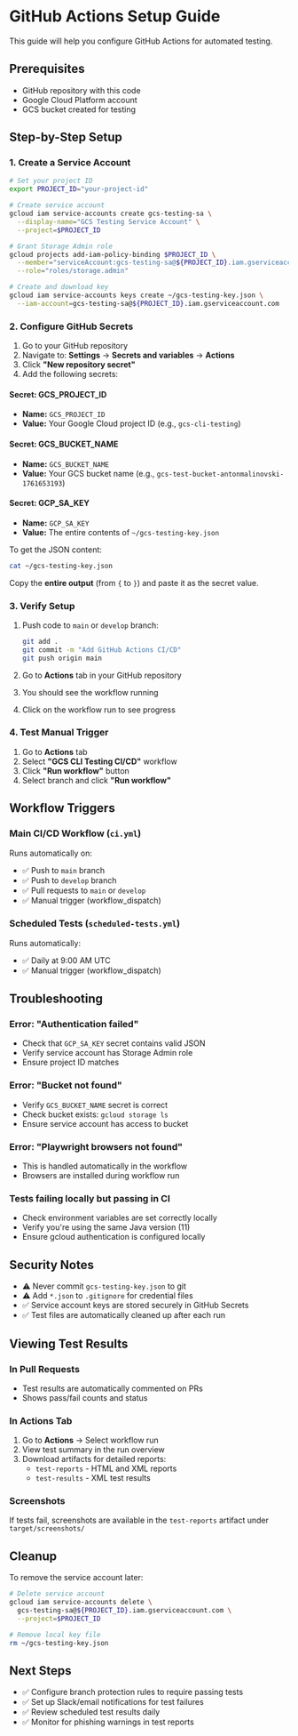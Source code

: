 # GitHub Actions Setup Guide

This guide will help you configure GitHub Actions for automated testing.

## Prerequisites

- GitHub repository with this code
- Google Cloud Platform account
- GCS bucket created for testing

## Step-by-Step Setup

### 1. Create a Service Account

```bash
# Set your project ID
export PROJECT_ID="your-project-id"

# Create service account
gcloud iam service-accounts create gcs-testing-sa \
  --display-name="GCS Testing Service Account" \
  --project=$PROJECT_ID

# Grant Storage Admin role
gcloud projects add-iam-policy-binding $PROJECT_ID \
  --member="serviceAccount:gcs-testing-sa@${PROJECT_ID}.iam.gserviceaccount.com" \
  --role="roles/storage.admin"

# Create and download key
gcloud iam service-accounts keys create ~/gcs-testing-key.json \
  --iam-account=gcs-testing-sa@${PROJECT_ID}.iam.gserviceaccount.com
```

### 2. Configure GitHub Secrets

1. Go to your GitHub repository
2. Navigate to: **Settings** → **Secrets and variables** → **Actions**
3. Click **"New repository secret"**
4. Add the following secrets:

#### Secret: GCS_PROJECT_ID
- **Name:** `GCS_PROJECT_ID`
- **Value:** Your Google Cloud project ID (e.g., `gcs-cli-testing`)

#### Secret: GCS_BUCKET_NAME
- **Name:** `GCS_BUCKET_NAME`
- **Value:** Your GCS bucket name (e.g., `gcs-test-bucket-antonmalinovski-1761653193`)

#### Secret: GCP_SA_KEY
- **Name:** `GCP_SA_KEY`
- **Value:** The entire contents of `~/gcs-testing-key.json`

To get the JSON content:
```bash
cat ~/gcs-testing-key.json
```

Copy the **entire output** (from `{` to `}`) and paste it as the secret value.

### 3. Verify Setup

1. Push code to `main` or `develop` branch:
   ```bash
   git add .
   git commit -m "Add GitHub Actions CI/CD"
   git push origin main
   ```

2. Go to **Actions** tab in your GitHub repository
3. You should see the workflow running
4. Click on the workflow run to see progress

### 4. Test Manual Trigger

1. Go to **Actions** tab
2. Select **"GCS CLI Testing CI/CD"** workflow
3. Click **"Run workflow"** button
4. Select branch and click **"Run workflow"**

## Workflow Triggers

### Main CI/CD Workflow (`ci.yml`)
Runs automatically on:
- ✅ Push to `main` branch
- ✅ Push to `develop` branch
- ✅ Pull requests to `main` or `develop`
- ✅ Manual trigger (workflow_dispatch)

### Scheduled Tests (`scheduled-tests.yml`)
Runs automatically:
- ✅ Daily at 9:00 AM UTC
- ✅ Manual trigger (workflow_dispatch)

## Troubleshooting

### Error: "Authentication failed"
- Check that `GCP_SA_KEY` secret contains valid JSON
- Verify service account has Storage Admin role
- Ensure project ID matches

### Error: "Bucket not found"
- Verify `GCS_BUCKET_NAME` secret is correct
- Check bucket exists: `gcloud storage ls`
- Ensure service account has access to bucket

### Error: "Playwright browsers not found"
- This is handled automatically in the workflow
- Browsers are installed during workflow run

### Tests failing locally but passing in CI
- Check environment variables are set correctly locally
- Verify you're using the same Java version (11)
- Ensure gcloud authentication is configured locally

## Security Notes

- ⚠️ Never commit `gcs-testing-key.json` to git
- ⚠️ Add `*.json` to `.gitignore` for credential files
- ✅ Service account keys are stored securely in GitHub Secrets
- ✅ Test files are automatically cleaned up after each run

## Viewing Test Results

### In Pull Requests
- Test results are automatically commented on PRs
- Shows pass/fail counts and status

### In Actions Tab
1. Go to **Actions** → Select workflow run
2. View test summary in the run overview
3. Download artifacts for detailed reports:
   - `test-reports` - HTML and XML reports
   - `test-results` - XML test results

### Screenshots
If tests fail, screenshots are available in the `test-reports` artifact under `target/screenshots/`

## Cleanup

To remove the service account later:
```bash
# Delete service account
gcloud iam service-accounts delete \
  gcs-testing-sa@${PROJECT_ID}.iam.gserviceaccount.com \
  --project=$PROJECT_ID

# Remove local key file
rm ~/gcs-testing-key.json
```

## Next Steps

- ✅ Configure branch protection rules to require passing tests
- ✅ Set up Slack/email notifications for test failures
- ✅ Review scheduled test results daily
- ✅ Monitor for phishing warnings in test reports
